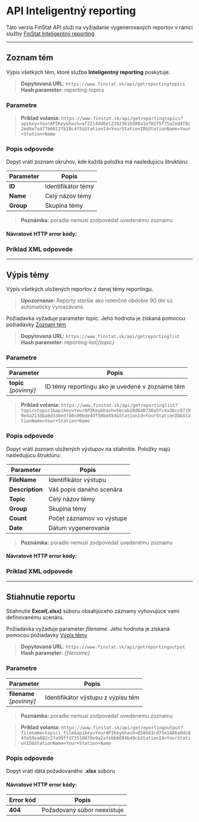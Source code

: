 # API Inteligentný reporting
Táto verzia FinStat API slúži na vyžiadanie vygenerovaných reportov v rámci služby [FinStat Inteligentný reporting](https://www.finstat.sk/inteligentny-reporting)

---
## Zoznam tém
Výpis všetkých tém, ktoré služba **Inteligentný reporting** poskytuje.
> **Dopytovaná URL**: ```https://www.finstat.sk/api/getreportingtopics```<br />
> **Hash parameter**: reporting-topics
### Parametre
[](../../../common/parameters/parameters-sk.md ':include')

> **Príklad volania:** ```https://www.finstat.sk/api/getreportingtopics?apikey=YourAPIKey&hash=af2214dd6e123923b19308a1ef02f5f75a2ed4f0c2ed8e7a477b6612fb18c4f5&StationId=YourStationID&StationName=Your+Station+Name```
### Popis odpovede

Dopyt vráti zoznam okruhov, kde každá položka má nasledujúcu štruktúru:

| Parameter | Popis |
| ----------- | ----------- |
| **ID** | Identifikátor témy |
| **Name** | Celý názov témy |
| **Group** | Skupina témy |

> **Poznámka:** poradie nemusí zodpovedať uvedenému zoznamu

#### Návratové HTTP error kódy:
[](../../../common/http/errorcodes-sk.md ':include')

### Príklad XML odpovede
[](../../../common/examples/reporting-topics.md ':include')

---

## Výpis témy
Výpis všetkých uložených reportov z danej témy reportingu. 
> **Upozornenie:** Reporty staršie ako retenčné obdobie 90 dní sú automaticky vymazávane.

Požiadavka vyžaduje parameter *topic*. Jeho hodnota je získaná pomocou požiadavky [Zoznam tém](#zoznam-tém)
> **Dopytovaná URL**: ```https://www.finstat.sk/api/getreportinglist```<br />
> **Hash parameter**: reporting-list|*{topic}*
### Parametre
| Parameter | Popis |
| ----------- | ----------- |
| **topic**<br />*[povinný]*| ID témy reportingu ako je uvedené v zozname tém |

[](../../../common/parameters/parameters-sk.md ':include')

> **Príklad volania:** ```https://www.finstat.sk/api/getreportinglist?topic=topic1&apikey=YourAPIKey&hash=bbcab20d6a0730a5fc4a3bcc87199e4a213dba6d330ed748c00bde4df58be45d&StationId=YourStationID&StationName=Your+Station+Name```
### Popis odpovede

Dopyt vráti zoznam uložených výstupov na stiahnitie.
Položky majú nasledujúcu štruktúru:

| Parameter | Popis |
| ----------- | ----------- |
| **FileName** | Identifikátor výstupu |
| **Description** | Váš popis daného scenára |
| **Topic** | Celý názov témy |
| **Group** | Skupina témy |
| **Count** | Počet záznamov vo výstupe |
| **Date** | Dátum vygenerovania |

> **Poznámka:** poradie nemusí zodpovedať uvedenému zoznamu

#### Návratové HTTP error kódy:
[](../../../common/http/errorcodes-sk.md ':include')

### Príklad XML odpovede
[](../../../common/examples/reporting-list.md ':include')

---

## Stiahnutie reportu
Stiahnutie **Excel(.xlsx)** súboru obsahjúceho záznamy vyhovujúce vami definovanému scenáru.

Požiadavka vyžaduje parameter *filename*. Jeho hodnota je získaná pomocou požiadavky [Výpis témy](#výpis-tém)
> **Dopytovaná URL**: ```https://www.finstat.sk/api/getreportingoutput```<br />
> **Hash parameter**: *{filename}*
### Parametre
| Parameter | Popis |
| ----------- | ----------- |
| **filename**<br />*[povinný]*| Identifikátor výstupu z výpisu tém |

[](../../../common/parameters/parameters-sk.md ':include')

> **Poznámka:** poradie nemusí zodpovedať uvedenému zoznamu

> **Príklad volania:** ```https://www.finstat.sk/api/getreportingoutput?filename=topic1_file&apikey=YourAPIKey&hash=058683cd75e1486a0dc84fa59ea682c27a99ffd73518979e9a2afebb6694b49c&StationId=YourStationID&StationName=Your+Station+Name```
### Popis odpovede

Dopyt vráti dáta požadovaného **.xlsx** súboru
#### Návratové HTTP error kódy:
| Error kód | Popis |
| ----------- | ----------- |
| **404**| Požadovaný súbor neexistuje |

[](../../../common/http/errorcodes-sk.md ':include')
